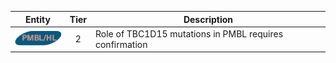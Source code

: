 |Entity|Tier|Description              |
|:----:|:----:|------------------------------|
|![PMBL](images/icons/PMBL_tier2.png) | 2 | Role of TBC1D15 mutations in PMBL requires confirmation|
